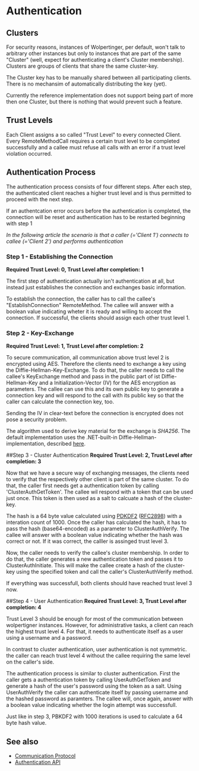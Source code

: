 Authentication===============Clusters---------For security reasons, instances of Wolpertinger, per default, won't talk to arbitrary other instances but only to instances that are part of the same "Cluster" (well, expect for authenticating a client's Cluster membership). Clusters are groups of clients that share the same cluster-key.The Cluster key has to be manually shared between all participating clients. There is no mechansim of automatically distributing the key (yet).Currently the reference implementation does not support being part of more then one Cluster, but there is nothing that would prevent such a feature.Trust Levels-------------Each Client assigns a so called "Trust Level" to every connected Client. Every RemoteMethodCall requires a certain trust level to be completed successfully and a callee must refuse all calls with an error if a trust level violation occurred.Authentication Process--------------------------The authentication process consists of four different steps. After each step, the authenticated client reaches a higher trust level and is thus permitted to proceed with the next step.If an authentcation error occurs before the authentication is completed, the connection will be reset and authentication has to be restarted beginning with step 1*In the following article the scenario is that a caller (='Client 1') connects to callee (='Client 2') and performs authentication*### Step 1 - Establishing the Connection**Required Trust Level: 0, Trust Level after completion: 1**The first step of authentication actually isn't authentication at all, but instead just establishes the connection and exchanges basic information.To establish the connection, the caller has to call the callee's "EstablishConnection" RemoteMethod. The callee will answer with a boolean value indicating wheter it is ready and willing to accept the connection. If successful, the clients should assign each other trust level 1.### Step 2 - Key-Exchange**Required Trust Level: 1, Trust Level after completion: 2**To secure communication, all communication above trust level 2 is encrypted using AES. Therefore the clients need to exchange a key using the Diffie-Hellman-Key-Exchange. To do that, the caller needs to call the callee's KeyExchange method and pass in the public part of ist Diffie-Hellman-Key and a  Initialization-Vector (IV) for the AES encryption as parameters. The callee can use this and its own public key to generate a connection key and will respond to the call with its public key so that the caller can calculate the connection key, too.Sending the IV in clear-text before the connection is encrypted does not pose a security problem.The algorithm used to derive key material for the exchange is *SHA256*. The default implementation uses the .NET-built-in Diffie-Hellman-implementation, described [here](http://blogs.msdn.com/b/shawnfa/archive/2007/01/22/elliptic-curve-diffie-hellman.aspx).##Step 3 - Cluster Authentication**Required Trust Level: 2, Trust Level after completion: 3**Now that we have a secure way of exchanging messages, the clients need to verify that the respectively other client is part of the same cluster. To do that, the caller first needs get a authentication token by calling 'ClusterAuthGetToken'. The callee wil respond with a token that can be used just once. This token is then used as a salt to calcuate a hash of the cluster-key.The hash is a 64 byte value calculated using [PDKDF2](http://en.wikipedia.org/wiki/PBKDF2) ([RFC2898](http://tools.ietf.org/html/rfc2898)) with a interation count of 1000.Once the caller has calculated the hash, it has to pass the hash (base64-encoded) as a parameter to ClusterAuthVerify. The callee will answer with a boolean value indicating whether the hash was correct or not. If it was correct, the calller is assinged trust level 3.Now, the caller needs to verify the callee's cluster membership. In order to do that, the caller generates a new authentication token and passes it to ClusterAuthInitiate. This will make the callee create a hash of the cluster-key using the specified token and call the caller's ClusterAuthVerify method.If everything was successfull, both clients should have reached trust level 3 now.##Step 4 - User Authentication**Required Trust Level: 3, Trust Level after completion: 4**Trust Level 3 should be enough for most of the communication between wolpertigner instances. However, for administrative tasks, a client can reach the highest trust level 4. For that, it needs to authenticate itself as a user using a username and a password.In contrast to cluster authentication, user authentication is not symmetric. the caller can reach trust level 4 without the callee requiring the same level on the caller's side.The authentication process is similar to cluster authentication. First the caller gets a authentication token by calling UserAuthGetToken and generate a hash of the user's password using the token as a salt. Using UserAuthVerify the caller can authenticate itself by passing username and the hashed password as paramters. The callee will, once again, answer with a boolean value indicating whether the login attempt was successfull.Just like in step 3, PBKDF2 with 1000 iterations is used to calculate a 64 byte hash value.See also----------	[Communication Protocol](communication-protocol)-	[Authentication API](authentication-api)